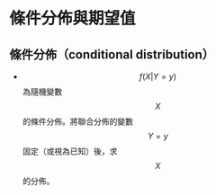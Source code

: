 # 條件分佈與期望值

## 條件分佈（conditional distribution）

* $$f(X|Y=y)$$為隨機變數$$X$$的條件分佈。將聯合分佈的變數$$Y=y$$固定（或視為已知）後，求$$X$$的分佈。
